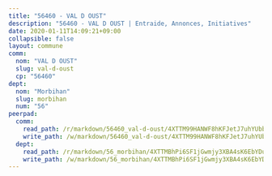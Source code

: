 ```yaml
---
title: "56460 - VAL D OUST"
description: "56460 - VAL D OUST | Entraide, Annonces, Initiatives"
date: 2020-01-11T14:09:21+09:00
collapsible: false
layout: commune
comm:
  nom: "VAL D OUST"
  slug: val-d-oust
  cp: "56460"
dept:
  nom: "Morbihan"
  slug: morbihan
  num: "56"
peerpad:
  comm:
    read_path: /r/markdown/56460_val-d-oust/4XTTM99HANWF8hKFJetJ7uhYUbb2nLT1AHrjRS6MYVvC8cdjV
    write_path: /w/markdown/56460_val-d-oust/4XTTM99HANWF8hKFJetJ7uhYUbb2nLT1AHrjRS6MYVvC8cdjV-K3TgUYU1uWsAUw3vt7gV619UrHEDuMdSWCreR1PL8yWdfJvqKtrDNyFj2YRofTjqBvVvKp2SbBnhfsSSazzW7pLnrL8dcTcgV74CS5vRUoPpzkDgr9qbBp6qJ5cfmSpkQjpCoytB
  dept:
    read_path: /r/markdown/56_morbihan/4XTTMBhPi6SF1jGwmjy3XBA4sK6EbYDun44EYwF3irZ7aBa5U
    write_path: /w/markdown/56_morbihan/4XTTMBhPi6SF1jGwmjy3XBA4sK6EbYDun44EYwF3irZ7aBa5U-K3TgV3HyhWtqSpmJ2GGLPRtHigVTcxkFRVLMX5R66UyRAN55PNUQgmTNwaDuJmWps9EVWQzncDySYbA7Pg7qEdRXsayrZysPHK4HeKM3FG1U8vQvyUvaDoFo4L4Z8coFC71q4zES
---
```


